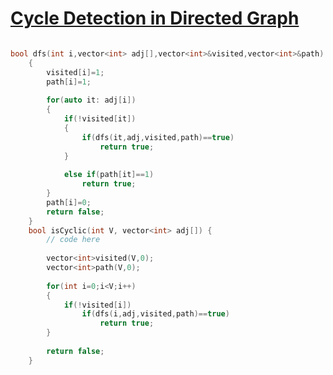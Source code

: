 <h1><a href="https://www.geeksforgeeks.org/problems/detect-cycle-in-a-directed-graph/1" target="_blank">Cycle Detection in Directed Graph</a></h1>

```cpp

bool dfs(int i,vector<int> adj[],vector<int>&visited,vector<int>&path)
    {
        visited[i]=1;
        path[i]=1;
        
        for(auto it: adj[i])
        {
            if(!visited[it])
            {
                if(dfs(it,adj,visited,path)==true)
                    return true;
            }
                    
            else if(path[it]==1)
                return true;
        }
        path[i]=0;
        return false;
    }
    bool isCyclic(int V, vector<int> adj[]) {
        // code here
        
        vector<int>visited(V,0);
        vector<int>path(V,0);
        
        for(int i=0;i<V;i++)
        {
            if(!visited[i])
                if(dfs(i,adj,visited,path)==true)
                    return true;
        }
        
        return false;
    }
```